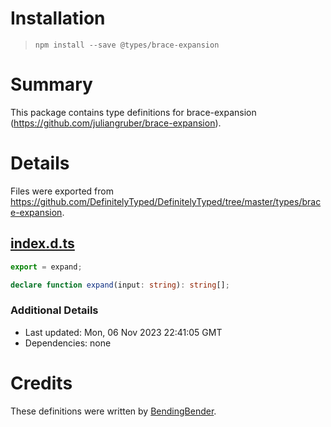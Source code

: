 # Installation
> `npm install --save @types/brace-expansion`

# Summary
This package contains type definitions for brace-expansion (https://github.com/juliangruber/brace-expansion).

# Details
Files were exported from https://github.com/DefinitelyTyped/DefinitelyTyped/tree/master/types/brace-expansion.
## [index.d.ts](https://github.com/DefinitelyTyped/DefinitelyTyped/tree/master/types/brace-expansion/index.d.ts)
````ts
export = expand;

declare function expand(input: string): string[];

````

### Additional Details
 * Last updated: Mon, 06 Nov 2023 22:41:05 GMT
 * Dependencies: none

# Credits
These definitions were written by [BendingBender](https://github.com/BendingBender).
